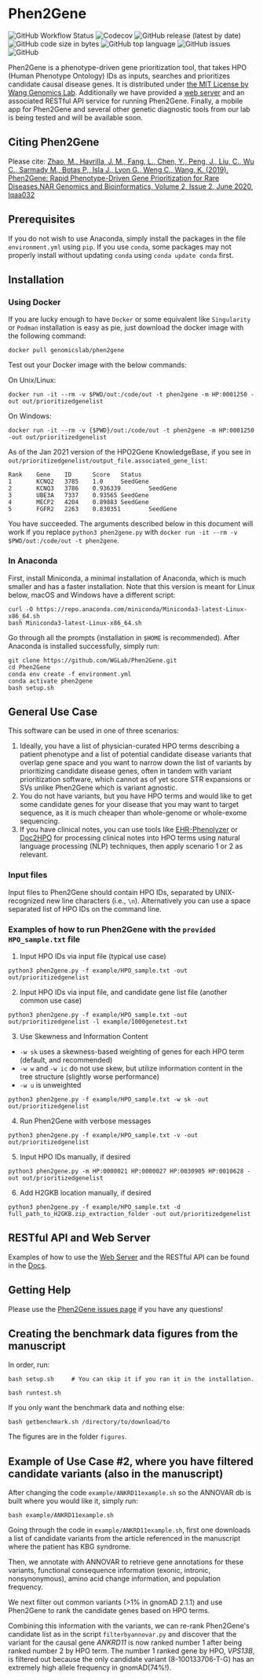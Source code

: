 # Phen2Gene
![GitHub Workflow Status](https://img.shields.io/github/workflow/status/WGLab/Phen2Gene/Test%20Phen2Gene)
![Codecov](https://img.shields.io/codecov/c/github/WGLab/Phen2Gene)
![GitHub release (latest by date)](https://img.shields.io/github/v/release/WGLab/Phen2Gene)
![GitHub code size in bytes](https://img.shields.io/github/languages/code-size/WGLab/Phen2Gene)
![GitHub top language](https://img.shields.io/github/languages/top/WGLab/Phen2Gene)
![GitHub issues](https://img.shields.io/github/issues/WGLab/Phen2Gene)
![GitHub](https://img.shields.io/github/license/WGLab/Phen2Gene)

Phen2Gene is a phenotype-driven gene prioritization tool, that takes HPO (Human Phenotype Ontology) IDs as inputs, searches and prioritizes candidate causal disease genes.  It is distributed under [the MIT License by Wang Genomics Lab](https://wglab.mit-license.org/).  Additionally we have provided a [web server](https://phen2gene.wglab.org) and an associated RESTful API service for running Phen2Gene.  Finally, a mobile app for Phen2Gene and several other genetic diagnostic tools from our lab is being tested and will be available soon.

## Citing Phen2Gene

Please cite:
[Zhao, M., Havrilla, J. M., Fang, L., Chen, Y., Peng, J., Liu, C., Wu C., Sarmady M., Botas P., Isla J., Lyon G., Weng C., Wang, K. (2019). Phen2Gene: Rapid Phenotype-Driven Gene Prioritization for Rare Diseases.NAR Genomics and Bioinformatics, Volume 2, Issue 2, June 2020, lqaa032](https://doi.org/10.1093/nargab/lqaa032)

## Prerequisites

If you do not wish to use Anaconda, simply install the packages in the file `environment.yml` using `pip`.  If you use `conda`, some packages may not properly install without updating `conda` using `conda update conda` first.

## Installation

### Using Docker

If you are lucky enough to have `Docker` or some equivalent like `Singularity` or `Podman` installation is easy as pie, just download the docker image with the following command:

```
docker pull genomicslab/phen2gene
```

Test out your Docker image with the below commands:

On Unix/Linux:

```
docker run -it --rm -v $PWD/out:/code/out -t phen2gene -m HP:0001250 -out out/prioritizedgenelist
```

On Windows:

```
docker run -it --rm -v {$PWD}/out:/code/out -t phen2gene -m HP:0001250 -out out/prioritizedgenelist
```

As of the Jan 2021 version of the HPO2Gene KnowledgeBase, if you see in `out/prioritizedgenelist/output_file.associated_gene_list`:

```
Rank    Gene    ID      Score   Status
1       KCNQ2   3785    1.0     SeedGene
2       KCNQ3   3786    0.936339        SeedGene
3       UBE3A   7337    0.93565 SeedGene
4       MECP2   4204    0.89883 SeedGene
5       FGFR2   2263    0.830351        SeedGene
```

You have succeeded.  The arguments described below in this document will work if you replace `python3 phen2gene.py` with `docker run -it --rm -v $PWD/out:/code/out -t phen2gene`.

### In Anaconda

First, install Miniconda, a minimal installation of Anaconda, which is much smaller and has a faster installation.
Note that this version is meant for Linux below, macOS and Windows have a different script:

```
curl -O https://repo.anaconda.com/miniconda/Miniconda3-latest-Linux-x86_64.sh
bash Miniconda3-latest-Linux-x86_64.sh
```

Go through all the prompts (installation in `$HOME` is recommended).
After Anaconda is installed successfully, simply run:

```
git clone https://github.com/WGLab/Phen2Gene.git
cd Phen2Gene
conda env create -f environment.yml
conda activate phen2gene
bash setup.sh
```

## General Use Case

This software can be used in one of three scenarios:

1. Ideally, you have a list of physician-curated HPO terms describing a patient phenotype and a list of potential candidate disease variants that overlap gene space and you want to narrow down the list of variants by prioritizing candidate disease genes, often in tandem with variant prioritization software, which cannot as of yet score STR expansions or SVs unlike Phen2Gene which is variant agnostic.
2. You do not have variants, but you have HPO terms and would like to get some candidate genes for your disease that you may want to target sequence, as it is much cheaper than whole-genome or whole-exome sequencing.
3. If you have clinical notes, you can use tools like [EHR-Phenolyzer](https://github.com/WGLab/EHR-Phenolyzer) or [Doc2HPO](https://impact2.dbmi.columbia.edu/doc2hpo/) for processing clinical notes into HPO terms using natural language processing (NLP) techniques, then apply scenario 1 or 2 as relevant.


### Input files
Input files to Phen2Gene should contain HPO IDs, separated by UNIX-recognized new line characters (i.e., `\n`).
Alternatively you can use a space separated list of HPO IDs on the command line.

### Examples of how to run Phen2Gene with the `provided HPO_sample.txt` file

1. Input HPO IDs via input file (typical use case)
```
python3 phen2gene.py -f example/HPO_sample.txt -out out/prioritizedgenelist
```
2. Input HPO IDs via input file, and candidate gene list file (another common use case)
```
python3 phen2gene.py -f example/HPO_sample.txt -out out/prioritizedgenelist -l example/1000genetest.txt
```
3. Use Skewness and Information Content

  * `-w sk` uses a skewness-based weighting of genes for each HPO term (default, and recommended)
  * `-w w` and `-w ic` do not use skew, but utilize information content in the tree structure (slightly worse performance)
  * `-w u` is unweighted

```
python3 phen2gene.py -f example/HPO_sample.txt -w sk -out out/prioritizedgenelist
```
4. Run Phen2Gene with verbose messages
```
python3 phen2gene.py -f example/HPO_sample.txt -v -out out/prioritizedgenelist
```
5. Input HPO IDs manually, if desired
```
python3 phen2gene.py -m HP:0000021 HP:0000027 HP:0030905 HP:0010628 -out out/prioritizedgenelist
```
6. Add H2GKB location manually, if desired
```
python3 phen2gene.py -f example/HPO_sample.txt -d full_path_to_H2GKB.zip_extraction_folder -out out/prioritizedgenelist
```

## RESTful API and Web Server

Examples of how to use the [Web Server](https://phen2gene.wglab.org/) and the RESTful API can be found in the [Docs](https://phen2gene.wglab.org/docs).

## Getting Help

Please use the [Phen2Gene issues page](https://github.com/WGLab/Phen2Gene/issues) if you have any questions!

## Creating the benchmark data figures from the manuscript

In order, run:
```
bash setup.sh     # You can skip it if you ran it in the installation.
```
```
bash runtest.sh
```

If you only want the benchmark data and nothing else:

```
bash getbenchmark.sh /directory/to/download/to
```

The figures are in the folder `figures`.

## Example of Use Case #2, where you have filtered candidate variants (also in the manuscript)

After changing the code `example/ANKRD11example.sh` so the ANNOVAR db is built where you would like it, simply run:

```
bash example/ANKRD11example.sh
```

Going through the code in `example/ANKRD11example.sh`, first one downloads a list of candidate variants from the article referenced in the manuscript where the patient has KBG syndrome.

Then, we annotate with ANNOVAR to retrieve gene annotations for these variants, functional consequence information (exonic, intronic, nonsynonymous), amino acid change information, and population frequency.

We next filter out common variants (>1% in gnomAD 2.1.1) and use Phen2Gene to rank the candidate genes based on HPO terms.

Combining this information with the variants, we can re-rank Phen2Gene's candidate list as in the script `filterbyannovar.py` and discover that the variant for the causal gene _ANKRD11_ is now ranked number 1 after being ranked number 2 by HPO term.  The number 1 ranked gene by HPO, _VPS13B_, is filtered out because the only candidate variant (8-100133706-T-G) has an extremely high allele frequency in gnomAD(74%!).
